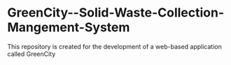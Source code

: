 # GreenCity--Solid-Waste-Collection-Mangement-System
This repository is created for the development of a web-based application called GreenCity
